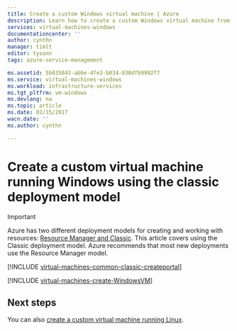 ```yaml
---
title: Create a custom Windows virtual machine | Azure
description: Learn how to create a custom Windows virtual machine from the Azure Classic Management Portal using the classic deployment model.
services: virtual-machines-windows
documentationcenter: ''
author: cynthn
manager: timlt
editor: tysonn
tags: azure-service-management

ms.assetid: 5b035843-ab6e-4fe3-b034-838dfb9992f7
ms.service: virtual-machines-windows
ms.workload: infrastructure-services
ms.tgt_pltfrm: vm-windows
ms.devlang: na
ms.topic: article
ms.date: 02/15/2017
wacn.date: ''
ms.author: cynthn

---
```

# Create a custom virtual machine running Windows using the classic deployment model
> [!IMPORTANT]
> Azure has two different deployment models for creating and working with resources: [Resource Manager and Classic](../azure-resource-manager/resource-manager-deployment-model.md). This article covers using the Classic deployment model. Azure recommends that most new deployments use the Resource Manager model.

[!INCLUDE [virtual-machines-common-classic-createportal](../../includes/virtual-machines-common-classic-createportal.md)]

[!INCLUDE [virtual-machines-create-WindowsVM](../../includes/virtual-machines-create-windowsvm.md)]

## Next steps 
You can also [create a custom virtual machine running Linux](virtual-machines-linux-classic-createportal.md?toc=%2fazure%2fvirtual-machines%2flinux%2fclassic%2ftoc.json).